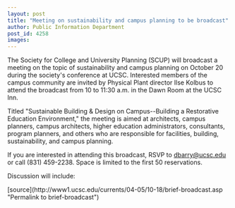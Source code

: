 ```yaml
---
layout: post
title: "Meeting on sustainability and campus planning to be broadcast"
author: Public Information Department
post_id: 4258
images:
---
```


<a name="content" id="content"></a>
<p>
  The Society for College and University Planning (SCUP) will broadcast a meeting on the topic of sustainability and campus planning on October 20 during the society's conference at UCSC. Interested members of the campus community are invited by Physical Plant director Ilse Kolbus to attend the broadcast from 10 to 11:30 a.m. in the Dawn Room at the UCSC Inn.
</p>
<p>
  Titled "Sustainable Building &amp; Design on Campus--Building a Restorative Education Environment," the meeting is aimed at architects, campus planners, campus architects, higher education administrators, consultants, program planners, and others who are responsible for facilities, building, sustainability, and campus planning.
</p>
<p>
  If you are interested in attending this broadcast, RSVP to <a href="mailto:dbarry@ucsc.edu">dbarry@ucsc.edu</a> or call (831) 459-2238. Space is limited to the first 50 reservations.
</p>
<p>
  Discussion will include:
</p>
[source](http://www1.ucsc.edu/currents/04-05/10-18/brief-broadcast.asp "Permalink to brief-broadcast")
